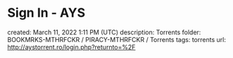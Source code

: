 # Sign In - AYS

created: March 11, 2022 1:11 PM (UTC)
description: Torrents
folder: BOOKMRKS-MTHRFCKR / PIRACY-MTHRFCKR / Torrents
tags: torrents
url: http://aystorrent.ro/login.php?returnto=%2F